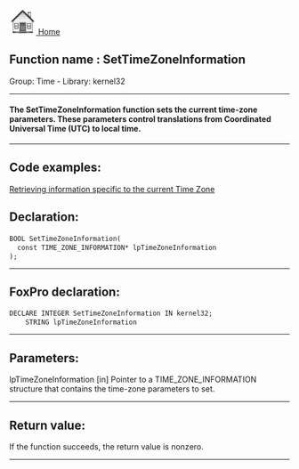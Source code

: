 [<img src="../../images/home.png"> Home ](https://github.com/VFPX/Win32API)  

## Function name : SetTimeZoneInformation
Group: Time - Library: kernel32    
***  


#### The SetTimeZoneInformation function sets the current time-zone parameters. These parameters control translations from Coordinated Universal Time (UTC) to local time.
***  


## Code examples:
[Retrieving information specific to the current Time Zone](../../samples/sample_073.md)  

## Declaration:
```foxpro  
BOOL SetTimeZoneInformation(
  const TIME_ZONE_INFORMATION* lpTimeZoneInformation
);  
```  
***  


## FoxPro declaration:
```foxpro  
DECLARE INTEGER SetTimeZoneInformation IN kernel32;
	STRING lpTimeZoneInformation  
```  
***  


## Parameters:
lpTimeZoneInformation 
[in] Pointer to a TIME_ZONE_INFORMATION structure that contains the time-zone parameters to set.   
***  


## Return value:
If the function succeeds, the return value is nonzero.  
***  

